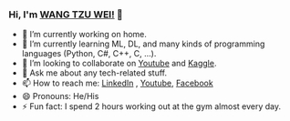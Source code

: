 ### Hi, I'm [WANG TZU WEI!](https://www.linkedin.com/in/tzu-wei-wang-a09707157) 👋

- 🔭 I’m currently working on home.
- 🌱 I’m currently learning ML, DL, and many kinds of programming languages (Python, C#, C++, C, ...).
- 👯 I’m looking to collaborate on [Youtube](https://www.youtube.com/channel/UC9nOeQSWp0PQJPtUaZYwQBQ) and [Kaggle](https://www.kaggle.com/tzuweiwang).
- 💬 Ask me about any tech-related stuff.
- 📫 How to reach me: [LinkedIn](https://www.linkedin.com/in/tzu-wei-wang-a09707157) , [Youtube](https://www.youtube.com/channel/UC9nOeQSWp0PQJPtUaZYwQBQ), [Facebook](https://www.facebook.com/tzuwei.wang.33)
- 😄 Pronouns: He/His
- ⚡ Fun fact: I spend 2 hours working out at the gym almost every day.

